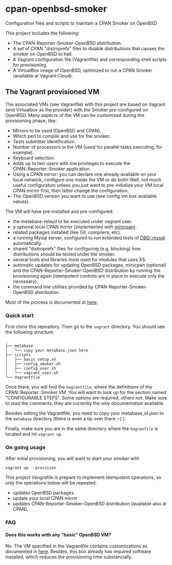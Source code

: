 # cpan-openbsd-smoker
Configuration files and scripts to maintain a CPAN Smoker on OpenBSD

This project includes the following:

  * The CPAN-Reporter-Smoker-OpenBSD distribution.
  * A set of CPAN "distroprefs" files to disable distributions that causes the smoker on OpenBSD to halt.
  * A Vagrant configuration file (Vagrantfile) and corresponding shell scripts for provisioning.
  * A VirtualBox image of OpenBSD, optimized to run a CPAN Smoker (available at Vagrant Cloud).

## The Vagrant provisioned VM

The associated VMs (see Vagranfile) with this project are based on Vagrant (and Virtualbox as the provider) with the Smoker pre-configured on OpenBSD. Many aspects of the VM can be customized during the provisioning phase, like:

  * Mirrors to be used (OpenBSD and CPAN).
  * Which perl to compile and use for the smoker.
  * Tests submitter identification.
  * Number of processors in the VM (used for parallel tasks executing, for example).
  * Keyboard selection.
  * Adds up to two users with low privileges to execute the CPAN::Reporter::Smoker application.
  * Using a CPAN mirror: you can declare one already available on your local network, configure one inside the VM or do both! Well, not much useful configuration unless you just want to pre-initialize your VM local CPAN mirror first, then latter change the configuration.
  * The OpenBSD version you want to use (see config.vm.box available values).
  
The VM will have pre-installed and pre-configured:

  * the metabase-relayd to be executed under vagrant user.
  * a optional local CPAN mirror (implemented with [minicpan](http://search.cpan.org/search?query=minicpan&mode=all)).
  * related packages installed (like Git, compilers, etc).
  * a running Mysql server, configured to run extended tests of [DBD::mysql](http://search.cpan.org/search?query=DBD%3A%3Amysql&mode=dist) automatically.
  * shared "distroprefs" files for configuring (e.g. blocking) how distributions should be tested under the smoker.
  * several tools and libraries most used for modules that uses XS.
  * automatic updates for updating OpenBSD packages, minicpan (optional) and the CPAN-Reporter-Smoker-OpenBSD distribution by running the provisioning again (idempotent controls are in place to execute only the necessary).
  * the command line utilities provided by CPAN-Reporter-Smoker-OpenBSD distribution.
  
Most of the process is documented at [here](http://wiki.cpantesters.org/wiki/SmokerOnOpenBSD).

### Quick start

First clone this repository. Then go to the `vagrant` directory. You should see the following structure:

```
.
├── metabase
│   └── copy your metabase.json here
├── scripts
│   ├── basic_setup.sh
│   ├── config_smoker.sh
│   ├── config_user.sh
│   └── vagrant_user.sh
└── Vagrantfile

```

Once there, you will find the `Vagrantfile`, where the definitions of the CPAN::Reporter::Smoker VM. You will want to look up for the section named "CONFIGURABLE STEPS". Some options are required, others not. Make sure to read the comments, they are currently the only documentation available.

Besides editing the Vagrantfile, you need to copy your metabase_id.json to the `metabase` directory (there is even a tip over there ;-) ).

Finally, make sure you are in the same directory where the `Vagranfile` is located and hit `vagrant up`.

### On going usage

After initial provisioning, you will want to start your smoker with

```
vagrant up --provision
```
This project Vangrafile is prepare to implement idempotent operations, so only the operations below will be repeated:

  * updates OpenBSD packages
  * update your local CPAN mirror
  * updates CPAN-Reporter-Smoker-OpenBSD distribution (available also at CPAN).
  
### FAQ

#### Does this works with any "basic" OpenBSD VM?

No. The VM specified in the Vagrantfile contains customizations as documented in [here](http://wiki.cpantesters.org/wiki/SmokerOnOpenBSD). Besides, this box already has required software installed, which reduces the provisioning time substancially.

